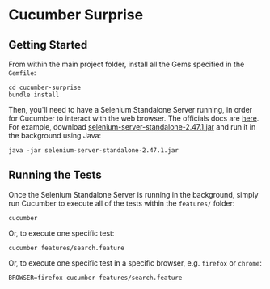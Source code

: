 # Cucumber Surprise

## Getting Started

From within the main project folder, install all the Gems specified in the `Gemfile`:

    cd cucumber-surprise
    bundle install

Then, you'll need to have a Selenium Standalone Server running, in order for Cucumber to interact with the web browser. The officials docs are [here](http://www.seleniumhq.org/download/). For example, download [selenium-server-standalone-2.47.1.jar](http://selenium-release.storage.googleapis.com/2.47/selenium-server-standalone-2.47.1.jar) and run it in the background using Java:

    java -jar selenium-server-standalone-2.47.1.jar

## Running the Tests

Once the Selenium Standalone Server is running in the background, simply run Cucumber to execute all of the tests within the `features/` folder:

    cucumber

Or, to execute one specific test:

    cucumber features/search.feature

Or, to execute one specific test in a specific browser, e.g. `firefox` or `chrome`:

    BROWSER=firefox cucumber features/search.feature
